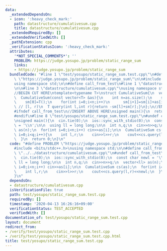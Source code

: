 ```yaml
---
data:
  _extendedDependsOn:
  - icon: ':heavy_check_mark:'
    path: datastructure/cumulativesum.cpp
    title: datastructure/cumulativesum.cpp
  _extendedRequiredBy: []
  _extendedVerifiedWith: []
  _pathExtension: cpp
  _verificationStatusIcon: ':heavy_check_mark:'
  attributes:
    '*NOT_SPECIAL_COMMENTS*': ''
    PROBLEM: https://judge.yosupo.jp/problem/static_range_sum
    links:
    - https://judge.yosupo.jp/problem/static_range_sum
  bundledCode: "#line 1 \"test/yosupo/static_range_sum.test.cpp\"\n#define PROBLEM\
    \ \"https://judge.yosupo.jp/problem/static_range_sum\"\n\n#include <bits/stdc++.h>\n\
    using namespace std;\n\n#define call_from_test\n#line 1 \"datastructure/cumulativesum.cpp\"\
    \n\n#line 3 \"datastructure/cumulativesum.cpp\"\nusing namespace std;\n#endif\n\
    //BEGIN CUT HERE\ntemplate<typename T>\nstruct CumulativeSum{\n  vector<T> sm;\n\
    \  CumulativeSum(const vector<T> &as){\n    int n=as.size();\n    sm.resize(n+1);\n\
    \    sm[0]=T();\n    for(int i=0;i<n;i++)\n      sm[i+1]=sm[i]+as[i];\n  }\n \
    \ // [l, r)\n  T query(int l,int r){return -sm[l]+sm[r];}\n};\n//END CUT HERE\n\
    #ifndef call_from_test\n//INSERT ABOVE HERE\nsigned main(){\n  return 0;\n}\n\
    #endif\n#line 8 \"test/yosupo/static_range_sum.test.cpp\"\n#undef call_from_test\n\
    \nsigned main(){\n  cin.tie(0);\n  ios::sync_with_stdio(0);\n  const char newl\
    \ = '\\n';\n\n  using ll = long long;\n\n  int n,q;\n  cin>>n>>q;\n  vector<ll>\
    \ as(n);\n  for(int i=0;i<n;i++) cin>>as[i];\n\n  CumulativeSum cs(as);\n  for(int\
    \ i=0;i<q;i++){\n    int l,r;\n    cin>>l>>r;\n    cout<<cs.query(l,r)<<newl;\n\
    \  }\n  return 0;\n}\n"
  code: "#define PROBLEM \"https://judge.yosupo.jp/problem/static_range_sum\"\n\n\
    #include <bits/stdc++.h>\nusing namespace std;\n\n#define call_from_test\n#include\
    \ \"../../datastructure/cumulativesum.cpp\"\n#undef call_from_test\n\nsigned main(){\n\
    \  cin.tie(0);\n  ios::sync_with_stdio(0);\n  const char newl = '\\n';\n\n  using\
    \ ll = long long;\n\n  int n,q;\n  cin>>n>>q;\n  vector<ll> as(n);\n  for(int\
    \ i=0;i<n;i++) cin>>as[i];\n\n  CumulativeSum cs(as);\n  for(int i=0;i<q;i++){\n\
    \    int l,r;\n    cin>>l>>r;\n    cout<<cs.query(l,r)<<newl;\n  }\n  return 0;\n\
    }\n"
  dependsOn:
  - datastructure/cumulativesum.cpp
  isVerificationFile: true
  path: test/yosupo/static_range_sum.test.cpp
  requiredBy: []
  timestamp: '2020-04-13 16:26:16+09:00'
  verificationStatus: TEST_ACCEPTED
  verifiedWith: []
documentation_of: test/yosupo/static_range_sum.test.cpp
layout: document
redirect_from:
- /verify/test/yosupo/static_range_sum.test.cpp
- /verify/test/yosupo/static_range_sum.test.cpp.html
title: test/yosupo/static_range_sum.test.cpp
---
```

